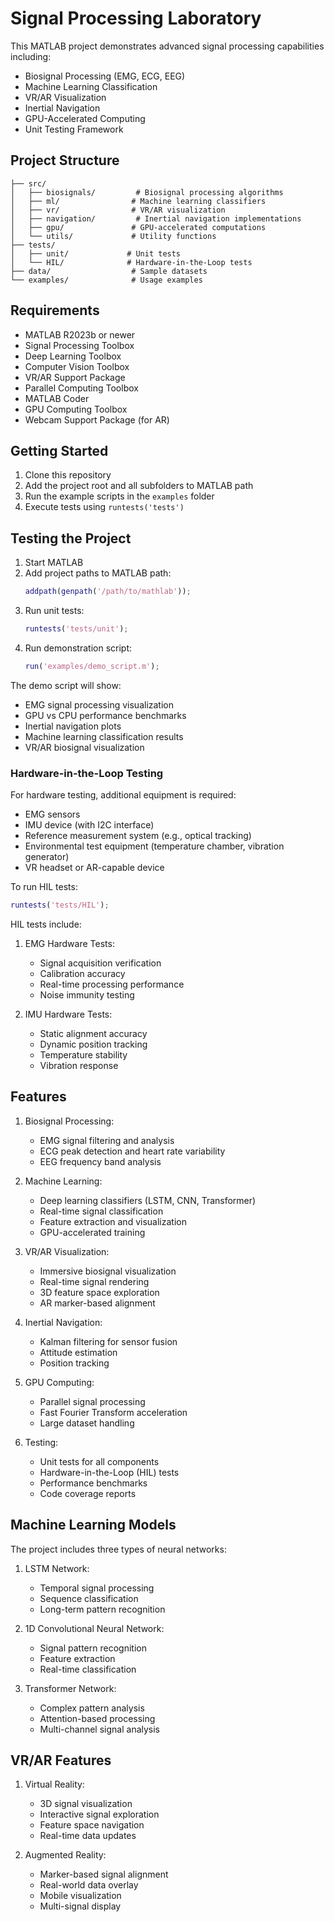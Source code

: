 # Signal Processing Laboratory

This MATLAB project demonstrates advanced signal processing capabilities including:
- Biosignal Processing (EMG, ECG, EEG)
- Machine Learning Classification
- VR/AR Visualization
- Inertial Navigation
- GPU-Accelerated Computing
- Unit Testing Framework

## Project Structure

```
├── src/
│   ├── biosignals/         # Biosignal processing algorithms
│   ├── ml/                # Machine learning classifiers
│   ├── vr/                # VR/AR visualization
│   ├── navigation/         # Inertial navigation implementations
│   ├── gpu/               # GPU-accelerated computations
│   └── utils/             # Utility functions
├── tests/
│   ├── unit/             # Unit tests
│   └── HIL/              # Hardware-in-the-Loop tests
├── data/                  # Sample datasets
└── examples/              # Usage examples
```

## Requirements
- MATLAB R2023b or newer
- Signal Processing Toolbox
- Deep Learning Toolbox
- Computer Vision Toolbox
- VR/AR Support Package
- Parallel Computing Toolbox
- MATLAB Coder
- GPU Computing Toolbox
- Webcam Support Package (for AR)

## Getting Started
1. Clone this repository
2. Add the project root and all subfolders to MATLAB path
3. Run the example scripts in the `examples` folder
4. Execute tests using `runtests('tests')`

## Testing the Project
1. Start MATLAB
2. Add project paths to MATLAB path:
   ```matlab
   addpath(genpath('/path/to/mathlab'));
   ```
3. Run unit tests:
   ```matlab
   runtests('tests/unit');
   ```
4. Run demonstration script:
   ```matlab
   run('examples/demo_script.m');
   ```

The demo script will show:
- EMG signal processing visualization
- GPU vs CPU performance benchmarks
- Inertial navigation plots
- Machine learning classification results
- VR/AR biosignal visualization

### Hardware-in-the-Loop Testing
For hardware testing, additional equipment is required:
- EMG sensors
- IMU device (with I2C interface)
- Reference measurement system (e.g., optical tracking)
- Environmental test equipment (temperature chamber, vibration generator)
- VR headset or AR-capable device

To run HIL tests:
```matlab
runtests('tests/HIL');
```

HIL tests include:
1. EMG Hardware Tests:
   - Signal acquisition verification
   - Calibration accuracy
   - Real-time processing performance
   - Noise immunity testing

2. IMU Hardware Tests:
   - Static alignment accuracy
   - Dynamic position tracking
   - Temperature stability
   - Vibration response

## Features
1. Biosignal Processing:
   - EMG signal filtering and analysis
   - ECG peak detection and heart rate variability
   - EEG frequency band analysis

2. Machine Learning:
   - Deep learning classifiers (LSTM, CNN, Transformer)
   - Real-time signal classification
   - Feature extraction and visualization
   - GPU-accelerated training

3. VR/AR Visualization:
   - Immersive biosignal visualization
   - Real-time signal rendering
   - 3D feature space exploration
   - AR marker-based alignment

4. Inertial Navigation:
   - Kalman filtering for sensor fusion
   - Attitude estimation
   - Position tracking

5. GPU Computing:
   - Parallel signal processing
   - Fast Fourier Transform acceleration
   - Large dataset handling

6. Testing:
   - Unit tests for all components
   - Hardware-in-the-Loop (HIL) tests
   - Performance benchmarks
   - Code coverage reports

## Machine Learning Models
The project includes three types of neural networks:
1. LSTM Network:
   - Temporal signal processing
   - Sequence classification
   - Long-term pattern recognition

2. 1D Convolutional Neural Network:
   - Signal pattern recognition
   - Feature extraction
   - Real-time classification

3. Transformer Network:
   - Complex pattern analysis
   - Attention-based processing
   - Multi-channel signal analysis

## VR/AR Features
1. Virtual Reality:
   - 3D signal visualization
   - Interactive signal exploration
   - Feature space navigation
   - Real-time data updates

2. Augmented Reality:
   - Marker-based signal alignment
   - Real-world data overlay
   - Mobile visualization
   - Multi-signal display 